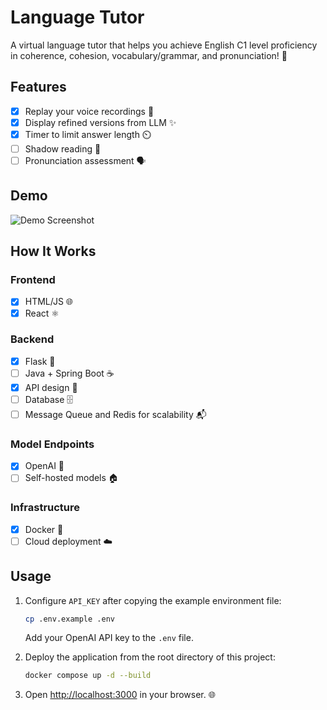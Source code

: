 # Language Tutor

A virtual language tutor that helps you achieve English C1 level proficiency in coherence, cohesion, vocabulary/grammar, and pronunciation! 🌟

## Features

- [x] Replay your voice recordings 🔁
- [x] Display refined versions from LLM ✨
- [x] Timer to limit answer length ⏲️
- [ ] Shadow reading 📖
- [ ] Pronunciation assessment 🗣️

## Demo

![Demo Screenshot](app-demo.gif)

## How It Works

### Frontend

- [x] HTML/JS 🌐
- [x] React ⚛️

### Backend

- [x] Flask 🐍
- [ ] Java + Spring Boot ☕
- [x] API design 📡
- [ ] Database 🗄️
- [ ] Message Queue and Redis for scalability 📬

### Model Endpoints

- [x] OpenAI 🤖
- [ ] Self-hosted models 🏠

### Infrastructure

- [x] Docker 🐳
- [ ] Cloud deployment ☁️

## Usage

1. Configure `API_KEY` after copying the example environment file:
    ```sh
    cp .env.example .env
    ```
    Add your OpenAI API key to the `.env` file.

2. Deploy the application from the root directory of this project:
    ```sh
    docker compose up -d --build
    ```

3. Open [http://localhost:3000](http://localhost:3000) in your browser. 🌐
